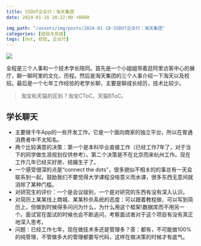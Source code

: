 ```yaml
---
title: SSDUT企业行：淘天集团
date: 2024-01-18 20:22:00 +0800

img_path: "/assets/img/posts/2024-01-18-SSDUT企业行：淘天集团"
categories: [经验与总结]
tags: [dut, 经验, 企业行]
---
```


![](1.jpg)

全程是三个人事和一个技术学长陪同。首先是一个小姐姐带着逛阿里访客中心的展厅，聊一聊阿里的文化、历程。然后是淘天集团的三个人事介绍一下淘天以及校招。最后是一个七年工作经验的老学长聊，主要是聊成长经历，技术比较少。

> 淘宝和天猫的区别？淘宝CToC，天猫BToC。

## 学长聊天

- 主要做千牛App的一些开发工作。它是一个面向商家的独立平台，所以在普通消费者中不太知名。
- 两个比较满意的决策：第一个是本科毕业直接工作（已经工作7年了，对于当下的同学做生涯规划仅供参考）。第二个决策是不在北京而来杭州工作。现在工作几年已经买好房、结婚生子了。
- 一个感受很深的点是“connect the dots”，很多貌似不相关的的事总有一天会联系到一起，鼓励我们不要觉得大学课程没啥意义而水课，很多东西无意间就消除了某种门槛。
- 对研究生的评价：一个是会议级别，一个是对研究的东西有没有深入认识。
- 对简历上某某线上商城、某某秒杀系统的态度：可以跟着教程做，可以写到简历上，但做到时候得多问问为什么，为什么用这个框架\数据库而不用另一个。面试官在面试的时候也会不断追问，考察面试者对于这个项目有没有真正地深入思考。
- 问题：已经工作七年，现在做技术多还是管理多？答：都有，不可能做100%的纯管理，不管做多大的管理都要写代码，这样在做决策的时候才有底气。
